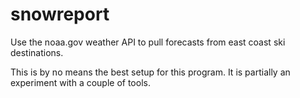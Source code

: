 # snowreport
Use the noaa.gov weather API to pull forecasts from east coast ski destinations.

This is by no means the best setup for this program.
It is partially an experiment with a couple of tools.
